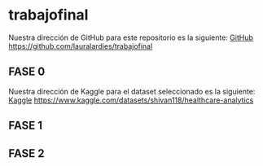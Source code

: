# trabajofinal

Nuestra dirección de GitHub para este repositorio es la siguiente: [GitHub](https://github.com/lauralardies/trabajofinal)
https://github.com/lauralardies/trabajofinal

## FASE 0
Nuestra dirección de Kaggle para el dataset seleccionado es la siguiente: [Kaggle](https://www.kaggle.com/datasets/shivan118/healthcare-analytics)
https://www.kaggle.com/datasets/shivan118/healthcare-analytics

## FASE 1

## FASE 2
